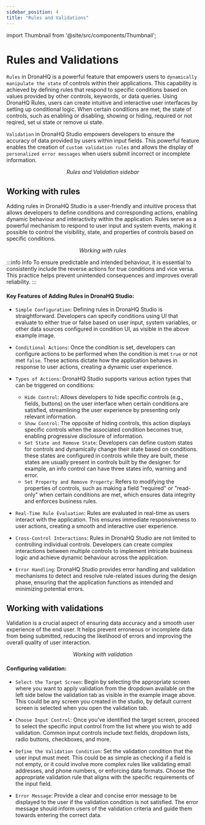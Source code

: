 ```yaml
---
sidebar_position: 4
title: "Rules and Validations"
---
```


import Thumbnail from '@site/src/components/Thumbnail';

# Rules and Validations


`Rules`  in DronaHQ is a powerful feature that empowers users to `dynamically manipulate the state` of controls within their applications. This capability is achieved by defining rules that respond to specific conditions based on values provided by other controls, keywords, or data queries. Using DronaHQ Rules, users can create intuitive and interactive user interfaces by setting up conditional logic. When certain conditions are met, the state of controls, such as enabling or disabling, showing or hiding, required or not reqired, set ui state or remove ui state.

`Validation` in DronaHQ Studio empowers developers to ensure the accuracy of data provided by users within input fields. This powerful feature enables the creation of `custom validation rules` and allows the display of `personalized error messages` when users submit incorrect or incomplete information.

<figure>
  <Thumbnail src="/img/ui-builder/rules-and-validation/rules-and-validation-sidebar.png" alt="rules and validation sidebar" />
  <figcaption align = "center"><i>Rules and Validation sidebar</i></figcaption>
</figure>

## Working with rules

 Adding rules in DronaHQ Studio is a user-friendly and intuitive process that allows developers to define conditions and corresponding actions, enabling dynamic behaviour and interactivity within the application. Rules serve as a powerful mechanism to respond to user input and system events, making it possible to control the visibility, state, and properties of controls based on specific conditions.

<figure>
  <Thumbnail src="/img/ui-builder/rules-and-validation/working-with-rules.png" alt="working with rules" />
  <figcaption align = "center"><i>Working with rules</i></figcaption>
</figure>

:::info Info
To ensure predictable and intended behaviour, it is essential to consistently include the reverse actions for true conditions and vice versa. This practice helps prevent unintended consequences and improves overall reliability.
:::
#### Key Features of Adding Rules in DronaHQ Studio:

- `Simple Configuration`: Defining rules in DronaHQ Studio is straightforward. Developers can specify conditions using UI that evaluate to either true or false based on user input, system variables, or other data sources configured in condition UI, as visible in the above example image.

- `Conditional Actions`: Once the condition is set, developers can configure actions to be performed when the condition is met `true` or not met `false`. These actions dictate how the application behaves in response to user actions, creating a dynamic user experience.

- `Types of Actions`: DronaHQ Studio supports various action types that can be triggered on conditions:
    - `Hide Control`: Allows developers to hide specific controls (e.g., fields, buttons) on the user interface when certain conditions are satisfied, streamlining the user experience by presenting only relevant information.
    - `Show Control`: The opposite of hiding controls, this action displays specific controls when the associated condition becomes true, enabling progressive disclosure of information.
    - `Set State and Remove State`: Developers can define custom states for controls and dynamically change their state based on conditions. these states are configured in controls while they are built, these states are usually present in controls built by the designer. for example, an info control can have three states info, warning and error.
    - `Set Property and Remove Property`: Refers to modifying the properties of controls, such as making a field "required" or "read-only" when certain conditions are met, which ensures data integrity and enforces business rules.

- `Real-Time Rule Evaluation`: Rules are evaluated in real-time as users interact with the application. This ensures immediate responsiveness to user actions, creating a smooth and interactive user experience.

- `Cross-Control Interactions`: Rules in DronaHQ Studio are not limited to controlling individual controls. Developers can create complex interactions between multiple controls to implement intricate business logic and achieve dynamic behaviour across the application.

- `Error Handling`: DronaHQ Studio provides error handling and validation mechanisms to detect and resolve rule-related issues during the design phase, ensuring that the application functions as intended and minimizing potential errors.

## Working with validations

Validation is a crucial aspect of ensuring data accuracy and a smooth user experience of the end user. It helps prevent erroneous or incomplete data from being submitted, reducing the likelihood of errors and improving the overall quality of user interaction.

<figure>
  <Thumbnail src="/img/ui-builder/rules-and-validation/working-with-validation.png" alt="working with validation" />
  <figcaption align = "center"><i>Working with validation</i></figcaption>
</figure>

#### Configuring validation:

- `Select the Target Screen`: Begin by selecting the appropriate screen where you want to apply validation from the dropdown available on the left side below the validation tab as visible in the example image above. This could be any screen you created in the studio, by default current screen is selected when you open the validation tab.

- `Choose Input Control`: Once you've identified the target screen, proceed to select the specific input control from the list where you wish to add validation. Common input controls include text fields, dropdown lists, radio buttons, checkboxes, and more.

- `Define the Validation Condition`: Set the validation condition that the user input must meet. This could be as simple as checking if a field is not empty, or it could involve more complex rules like validating email addresses, and phone numbers, or enforcing data formats. Choose the appropriate validation rule that aligns with the specific requirements of the input field.

- `Error Message`: Provide a clear and concise error message to be displayed to the user if the validation condition is not satisfied. The error message should inform users of the validation criteria and guide them towards entering the correct data.